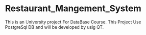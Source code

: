 # Restaurant_Mangement_System

This is an University project For DataBase Course.
This Project Use PostgreSql DB and will be developed by usig QT.
